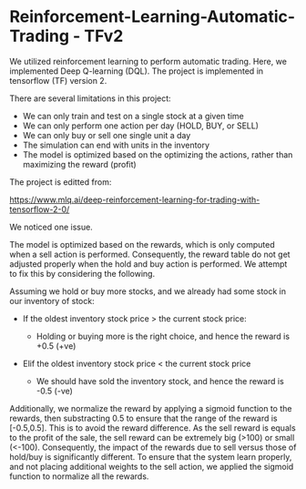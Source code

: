 # Reinforcement-Learning-Automatic-Trading - TFv2

We utilized reinforcement learning to perform automatic trading. Here, we implemented Deep Q-learning (DQL).
The project is implemented in tensorflow (TF) version 2.

There are several limitations in this project:
- We can only train and test on a single stock at a given time
- We can only perform one action per day (HOLD, BUY, or SELL)
- We can only buy or sell one single unit a day
- The simulation can end with units in the inventory
- The model is optimized based on the optimizing the actions, rather than maximizing the reward (profit)

The project is editted from:

https://www.mlq.ai/deep-reinforcement-learning-for-trading-with-tensorflow-2-0/

We noticed one issue. 

The model is optimized based on the rewards, which is only computed when a sell action is performed. Consequently, the reward table do not get adjusted properly when the hold and buy action is performed. We attempt to fix this by considering the following.

Assuming we hold or buy more stocks, and we already had some stock in our inventory of stock:
- If the oldest inventory stock price > the current stock price:
  - Holding or buying more is the right choice, and hence the reward is +0.5 (+ve)
  
- Elif the oldest inventory stock price < the current stock price
  - We should have sold the inventory stock, and hence the reward is -0.5 (-ve)

Additionally, we normalize the reward by applying a sigmoid function to the rewards, then substracting 0.5 to ensure that the range of the reward is [-0.5,0.5]. This is to avoid the reward difference. As the sell reward is equals to the profit of the sale, the sell reward can be extremely big (>100) or small (<-100). Consequently, the impact of the rewards due to sell versus those of hold/buy is significantly different. To ensure that the system learn properly, and not placing additional weights to the sell action, we applied the sigmoid function to normalize all the rewards.






